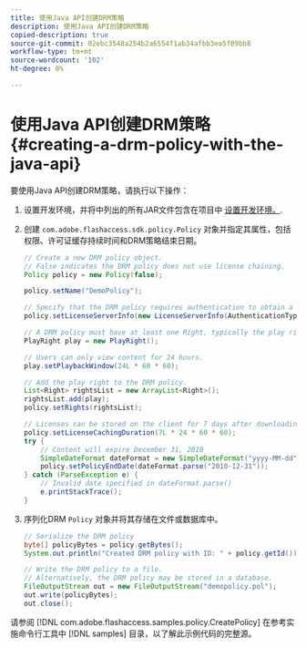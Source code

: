 ```yaml
---
title: 使用Java API创建DRM策略
description: 使用Java API创建DRM策略
copied-description: true
source-git-commit: 02ebc3548a254b2a6554f1ab34afbb3ea5f09bb8
workflow-type: tm+mt
source-wordcount: '102'
ht-degree: 0%

---
```


# 使用Java API创建DRM策略 {#creating-a-drm-policy-with-the-java-api}

要使用Java API创建DRM策略，请执行以下操作：

1. 设置开发环境，并将中列出的所有JAR文件包含在项目中 [设置开发环境。](../../protecting-content/setting-up-the-sdk/setup-dev-env.md).
1. 创建 `com.adobe.flashaccess.sdk.policy.Policy` 对象并指定其属性，包括权限、许可证缓存持续时间和DRM策略结束日期。

   ```java
   // Create a new DRM policy object.  
   // False indicates the DRM policy does not use license chaining.  
   Policy policy = new Policy(false);  
   
   policy.setName("DemoPolicy");  
   
   // Specify that the DRM policy requires authentication to obtain a license.  
   policy.setLicenseServerInfo(new LicenseServerInfo(AuthenticationType.UsernamePassword));  
   
   // A DRM policy must have at least one Right, typically the play right  
   PlayRight play = new PlayRight();  
   
   // Users can only view content for 24 hours.  
   play.setPlaybackWindow(24L * 60 * 60);  
   
   // Add the play right to the DRM policy.  
   List<Right> rightsList = new ArrayList<Right>();  
   rightsList.add(play);  
   policy.setRights(rightsList);  
   
   // Licenses can be stored on the client for 7 days after downloading  
   policy.setLicenseCachingDuration(7L * 24 * 60 * 60);  
   try {  
       // Content will expire December 31, 2010  
       SimpleDateFormat dateFormat = new SimpleDateFormat("yyyy-MM-dd");  
       policy.setPolicyEndDate(dateFormat.parse("2010-12-31"));  
   } catch (ParseException e) {  
       // Invalid date specified in dateFormat.parse()  
       e.printStackTrace();  
   } 
   ```

1. 序列化DRM `Policy` 对象并将其存储在文件或数据库中。

   ```java
   // Serialize the DRM policy  
   byte[] policyBytes = policy.getBytes();  
   System.out.println("Created DRM policy with ID: " + policy.getId());  
   
   // Write the DRM policy to a file.   
   // Alternatively, the DRM policy may be stored in a database.  
   FileOutputStream out = new FileOutputStream("demopolicy.pol");  
   out.write(policyBytes);  
   out.close(); 
   ```

请参阅 [!DNL com.adobe.flashaccess.samples.policy.CreatePolicy] 在参考实施命令行工具中 [!DNL samples] 目录，以了解此示例代码的完整源。
